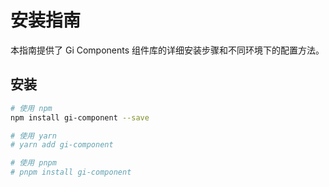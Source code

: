 # 安装指南

本指南提供了 Gi Components 组件库的详细安装步骤和不同环境下的配置方法。

## 安装

```bash
# 使用 npm
npm install gi-component --save

# 使用 yarn
# yarn add gi-component

# 使用 pnpm
# pnpm install gi-component
```
